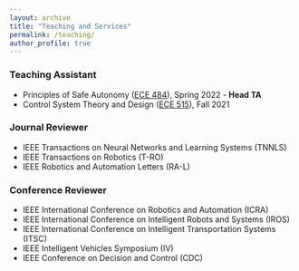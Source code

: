 ```yaml
---
layout: archive
title: "Teaching and Services"
permalink: /teaching/
author_profile: true
---
```


### Teaching Assistant
- Principles of Safe Autonomy ([ECE 484](https://publish.illinois.edu/safe-autonomy/)), Spring 2022 - **Head TA**
- Control System Theory and Design ([ECE 515](https://courses.grainger.illinois.edu/ece515/fa2021/)), Fall 2021

### Journal Reviewer
- IEEE Transactions on Neural Networks and Learning Systems (TNNLS)
- IEEE Transactions on Robotics (T-RO)
- IEEE Robotics and Automation Letters (RA-L)

### Conference Reviewer
- IEEE International Conference on Robotics and Automation (ICRA)
- IEEE International Conference on Intelligent Robots and Systems (IROS)
- IEEE International Conference on Intelligent Transportation Systems (ITSC)
- IEEE Intelligent Vehicles Symposium (IV)
- IEEE Conference on Decision and Control (CDC)
